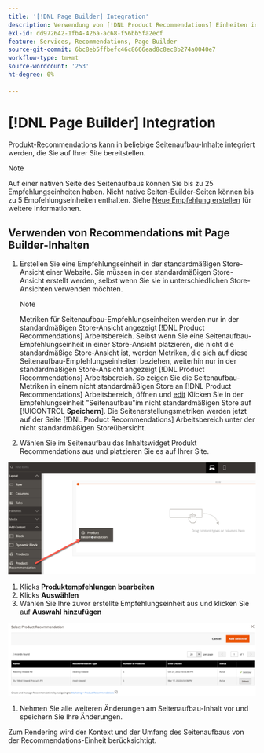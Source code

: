 ```yaml
---
title: '[!DNL Page Builder] Integration'
description: Verwendung von [!DNL Product Recommendations] Einheiten in Page Builder.
exl-id: dd972642-1fb4-426a-ac68-f56bb5fa2ecf
feature: Services, Recommendations, Page Builder
source-git-commit: 6bc8eb5ffbefc46c8666ead8c8ec8b274a0040e7
workflow-type: tm+mt
source-wordcount: '253'
ht-degree: 0%

---
```


# [!DNL Page Builder] Integration

Produkt-Recommendations kann in beliebige Seitenaufbau-Inhalte integriert werden, die Sie auf Ihrer Site bereitstellen.

>[!NOTE]
>
> Auf einer nativen Seite des Seitenaufbaus können Sie bis zu 25 Empfehlungseinheiten haben. Nicht native Seiten-Builder-Seiten können bis zu 5 Empfehlungseinheiten enthalten. Siehe [Neue Empfehlung erstellen](create.md) für weitere Informationen.

## Verwenden von Recommendations mit Page Builder-Inhalten

1. Erstellen Sie eine Empfehlungseinheit in der standardmäßigen Store-Ansicht einer Website. Sie müssen in der standardmäßigen Store-Ansicht erstellt werden, selbst wenn Sie sie in unterschiedlichen Store-Ansichten verwenden möchten.

   >[!NOTE]
   >
   >Metriken für Seitenaufbau-Empfehlungseinheiten werden nur in der standardmäßigen Store-Ansicht angezeigt [!DNL Product Recommendations] Arbeitsbereich. Selbst wenn Sie eine Seitenaufbau-Empfehlungseinheit in einer Store-Ansicht platzieren, die nicht die standardmäßige Store-Ansicht ist, werden Metriken, die sich auf diese Seitenaufbau-Empfehlungseinheiten beziehen, weiterhin nur in der standardmäßigen Store-Ansicht angezeigt [!DNL Product Recommendations] Arbeitsbereich. So zeigen Sie die Seitenaufbau-Metriken in einem nicht standardmäßigen Store an [!DNL Product Recommendations] Arbeitsbereich, öffnen und [edit](edit.md) Klicken Sie in der Empfehlungseinheit &quot;Seitenaufbau&quot;im nicht standardmäßigen Store auf [!UICONTROL **Speichern**]. Die Seitenerstellungsmetriken werden jetzt auf der Seite [!DNL Product Recommendations] Arbeitsbereich unter der nicht standardmäßigen Storeübersicht.

1. Wählen Sie im Seitenaufbau das Inhaltswidget Produkt Recommendations aus und platzieren Sie es auf Ihrer Site.

![Empfehlungseinheit einfügen](assets/pb-insert.png)

1. Klicks **Produktempfehlungen bearbeiten**
1. Klicks **Auswählen**
1. Wählen Sie Ihre zuvor erstellte Empfehlungseinheit aus und klicken Sie auf **Auswahl hinzufügen**

![Empfehlungseinheit einfügen](assets/pb-select.png)

1. Nehmen Sie alle weiteren Änderungen am Seitenaufbau-Inhalt vor und speichern Sie Ihre Änderungen.

Zum Rendering wird der Kontext und der Umfang des Seitenaufbaus von der Recommendations-Einheit berücksichtigt.
